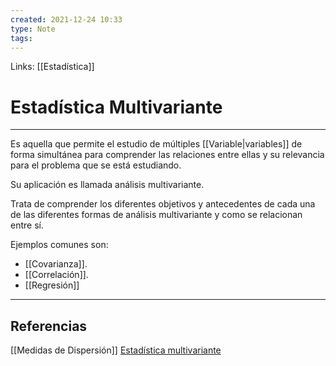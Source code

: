 ```yaml
---
created: 2021-12-24 10:33
type: Note
tags:
---
```


Links: [[Estadística]]

# Estadística Multivariante
---

Es aquella que permite el estudio de múltiples [[Variable|variables]] de forma simultánea para comprender las relaciones entre ellas y su relevancia para el problema que se está estudiando.

Su aplicación es llamada análisis multivariante.

Trata de comprender los diferentes objetivos y antecedentes de cada una de las diferentes formas de análisis multivariante y como se relacionan entre sí.

Ejemplos comunes son:
- [[Covarianza]].
- [[Correlación]].
- [[Regresión]]

---

## Referencias
[[Medidas de Dispersión]]
[Estadística multivariante](https://es.wikipedia.org/wiki/Estadística_multivariante)